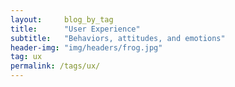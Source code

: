 ```yaml
---
layout:     blog_by_tag
title:      "User Experience"
subtitle:   "Behaviors, attitudes, and emotions"
header-img: "img/headers/frog.jpg"
tag: ux
permalink: /tags/ux/
---
```

